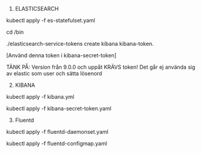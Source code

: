 1. ELASTICSEARCH

kubectl apply -f es-statefulset.yaml

cd /bin

./elasticsearch-service-tokens create kibana kibana-token.

[Använd denna token i kibana-secret-token]

TÄNK PÅ:
Version från 9.0.0 och uppåt KRÄVS token! Det går ej använda sig av elastic som user och sätta lösenord

2. KIBANA
   
kubectl apply -f kibana.yml

kubectl apply -f kibana-secret-token.yaml

3. Fluentd
   
kubectl apply -f fluentd-daemonset.yaml

kubectl apply -f fluentd-configmap.yaml

